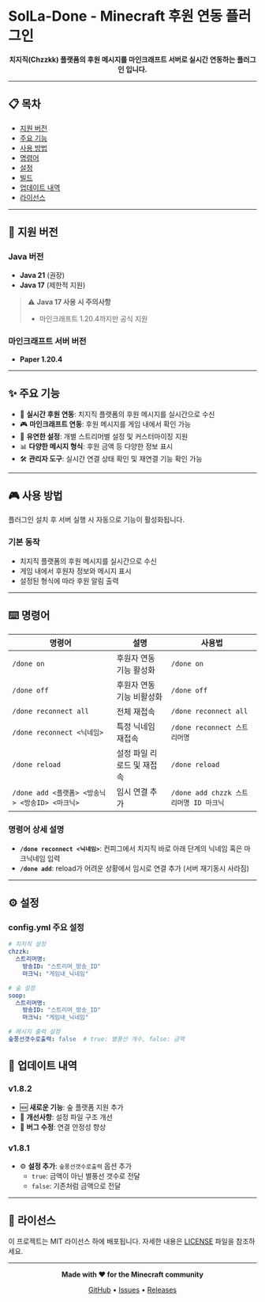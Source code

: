 # SolLa-Done - Minecraft 후원 연동 플러그인

<div align="center">

**치지직(Chzzkk) 플랫폼의 후원 메시지를 마인크래프트 서버로 실시간 연동하는 플러그인 입니다.**

</div>

---

## 📋 목차

- [지원 버전](#-지원-버전)
- [주요 기능](#-주요-기능)
- [사용 방법](#-사용-방법)
- [명령어](#-명령어)
- [설정](#-설정)
- [빌드](#-빌드)
- [업데이트 내역](#-업데이트-내역)
- [라이선스](#-라이선스)

---

## 🎯 지원 버전

### Java 버전
- **Java 21** (권장)
- **Java 17** (제한적 지원)

> ⚠️ **Java 17 사용 시 주의사항**
> - 마인크래프트 1.20.4까지만 공식 지원

### 마인크래프트 서버 버전
- **Paper 1.20.4**

---

## ✨ 주요 기능

- 🔗 **실시간 후원 연동**: 치지직 플랫폼의 후원 메시지를 실시간으로 수신
- 🎮 **마인크래프트 연동**: 후원 메시지를 게임 내에서 확인 가능
- 🔧 **유연한 설정**: 개별 스트리머별 설정 및 커스터마이징 지원
- 📊 **다양한 메시지 형식**: 후원 금액 등 다양한 정보 표시
- 🛠️ **관리자 도구**: 실시간 연결 상태 확인 및 재연결 기능 확인 가능

---

## 🎮 사용 방법

플러그인 설치 후 서버 실행 시 자동으로 기능이 활성화됩니다.

### 기본 동작
- 치지직 플랫폼의 후원 메시지를 실시간으로 수신
- 게임 내에서 후원자 정보와 메시지 표시
- 설정된 형식에 따라 후원 알림 출력

---

## ⌨️ 명령어

| 명령어 | 설명 | 사용법 |
|--------|------|--------|
| `/done on` | 후원자 연동 기능 활성화 | `/done on` |
| `/done off` | 후원자 연동 기능 비활성화 | `/done off` |
| `/done reconnect all` | 전체 재접속 | `/done reconnect all` |
| `/done reconnect <닉네임>` | 특정 닉네임 재접속 | `/done reconnect 스트리머명` |
| `/done reload` | 설정 파일 리로드 및 재접속 | `/done reload` |
| `/done add <플랫폼> <방송닉> <방송ID> <마크닉>` | 임시 연결 추가 | `/done add chzzk 스트리머명 ID 마크닉` |

### 명령어 상세 설명

- **`/done reconnect <닉네임>`**: 컨피그에서 치지직 바로 아래 단계의 닉네임 혹은 마크닉네임 입력
- **`/done add`**: reload가 어려운 상황에서 임시로 연결 추가 (서버 재기동시 사라짐)

---

## ⚙️ 설정

### config.yml 주요 설정

```yaml
# 치지직 설정
chzzk:
  스트리머명:
    방송ID: "스트리머_방송_ID"
    마크닉: "게임내_닉네임"

# 숲 설정  
soop:
  스트리머명:
    방송ID: "스트리머_방송_ID"
    마크닉: "게임내_닉네임"

# 메시지 출력 설정
숲풍선갯수로출력: false  # true: 별풍선 개수, false: 금액
```

## 📝 업데이트 내역

### v1.8.2
- 🆕 **새로운 기능**: 숲 플랫폼 지원 추가
- 🔧 **개선사항**: 설정 파일 구조 개선
- 🐛 **버그 수정**: 연결 안정성 향상

### v1.8.1
- ⚙️ **설정 추가**: `숲풍선갯수로출력` 옵션 추가
  - `true`: 금액이 아닌 별풍선 갯수로 전달
  - `false`: 기존처럼 금액으로 전달
---

## 📄 라이선스

이 프로젝트는 MIT 라이선스 하에 배포됩니다. 자세한 내용은 [LICENSE](LICENSE) 파일을 참조하세요.

---

<div align="center">

**Made with ❤️ for the Minecraft community**

[GitHub](https://github.com/taromati/done-connector) • [Issues](https://github.com/taromati/doneconnector/issues) • [Releases](https://github.com/taromati/done-connector/releases)

</div>
